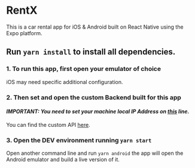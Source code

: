 # RentX

This is a car rental app for iOS & Android built on React Native using the Expo platform.

Run ```yarn install``` to install all dependencies.
---
### 1. To run this app, first open your emulator of choice
iOS may need specific additional configuration.

### 2. Then set and open the custom Backend built for this app
#### _IMPORTANT: You need to set your machine local IP Address on [this](https://github.com/silentspaceship/rentx/blob/db23c7af67ec4c548d26971565935edbb6b54ba6/src/services/api.ts#L4) line._

You can find the custom API [here](https://github.com/silentspaceship/rentx-api).

### 3. Open the DEV environment running ```yarn start```
Open another command line and run ```yarn android``` the app will open the Android emulator and build a live version of it.
